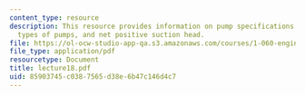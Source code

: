 ```yaml
---
content_type: resource
description: This resource provides information on pump specifications and requirements,
  types of pumps, and net positive suction head.
file: https://ol-ocw-studio-app-qa.s3.amazonaws.com/courses/1-060-engineering-mechanics-ii-spring-2006/85903745c0387565d38e6b47c146d4c7_lecture18.pdf
file_type: application/pdf
resourcetype: Document
title: lecture18.pdf
uid: 85903745-c038-7565-d38e-6b47c146d4c7
---
```

